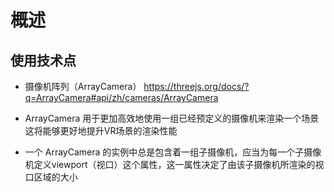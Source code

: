 # 概述

## 使用技术点

+ 摄像机阵列（ArrayCamera） https://threejs.org/docs/?q=ArrayCamera#api/zh/cameras/ArrayCamera

+ ArrayCamera 用于更加高效地使用一组已经预定义的摄像机来渲染一个场景
这将能够更好地提升VR场景的渲染性能

+ 一个 ArrayCamera 的实例中总是包含着一组子摄像机，应当为每一个子摄像机定义viewport（视口）这个属性，这一属性决定了由该子摄像机所渲染的视口区域的大小
